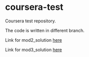 # coursera-test
Coursera test repository.

The code is written in different branch.

Link for mod2_solution [here](https://tcs-kiran.github.io/coursera-test/mod2_solution/)

Link for mod3_solution [here](https://tcs-kiran.github.io/coursera-test/mod3_solution/)

